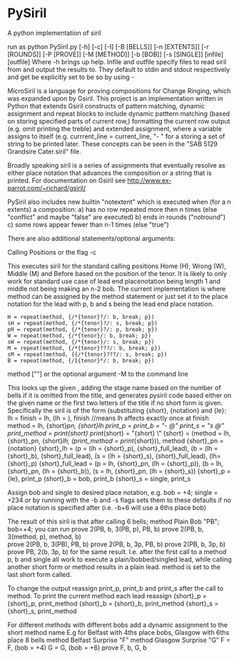 # PySiril
A python implementation of siril

run as python PySiril.py [-h] [-c] [-I] [-B [BELLS]] [-n [EXTENTS]] [-r [ROUNDS]]
                  [-P [PROVE]] [-M [METHOD]] [-b [BOB]] [-s [SINGLE]]
                  [infile] [outfile]
Where -h brings up help. Infile and outfile specify files to read siril from and output the results to. They default to stdin and stdout respectively and get be explicitly set to be so by using -

MicroSiril is a language for proving compositions for Change Ringing, which was expanded upon by Gsiril. This project is an implementation written in Python that extends Gsiril constructs of pattern matching, dynamic assignment and repeat blocks to include dynamic patttern matching (based on storing specified parts of current row,) formatting the current row output (e.g. omit printing the treble) and extended assignment, where a variable assigns to itself (e.g. currrent_line = current_line, "- \" for a storing a set of string to be printed later. These concepts can be seen in the "SAB 5129 Grandsire Cater.siril" file.

Broadly speaking siril is a series of assignments that eventually resolve as either place notation that advances the composition or a string that is printed. For documentation on Gsiril see http://www.ex-parrot.com/~richard/gsiril/

PySiril also includes new builtin "notextent" which is executed when (for a n extents) a composition:
a) has no row repeated more then n times (else "conflict" and maybe "false" are executed)
b) ends in rounds ("notround")
c) some rows appear fewer than n-1 times (else "true") 

There are also additional statements/optional arguments:

Calling Positions
or the flag -c

This executes siril for the standard calling positions Home (H), Wrong (W), Middle (M) and Before based on the position of the tenor. It is likely to only work for standard use case of lead end placenotation being length 1 and middle not being making an n-2 bob.
The current implementation is where method can be assigned by the method statement or just set it to the place notation for the lead with p, b and s being the lead end place notation.

    H = repeat(method, {/*{tenor}?/: b, break; p})
    sH = repeat(method, {/*{tenor}?/: s, break; p})
    pH = repeat(method, {/*{tenor}?/: p, break; p})
    W = repeat(method, {/*{tenor}/: b, break; p})
    sW = repeat(method, {/*{tenor}/: s, break; p})
    M = repeat(method, {/*{tenor}???/: b, break; p})
    sM = repeat(method, {{/*{tenor}???/: s, break; p})
    B = repeat(method, {/1{tenor}*/: b, break; p})

method <Method Title> ["<short>"]
or the optional argument -M <Method Title> to the command line

This looks up the given <method title>, adding the stage name based on the number of bells if it is omitted from the title, and generates pysiril code based either on the given <short> name or the first two letters of the title if no short form is given. Specifically the siril is of the form (substituting {short}, {notation} and {le}:
    lh =
    finish = lh, (lh = ), finish //means lh affects exactly once at finish
    method = lh, {short}_pn, {short}_lh
    print_p =
    print_b = "- @"
    print_s = "s @"
    print_method = print_{short}
    print_{short} = "{short} \\"
    {short} = (method = lh, {short}_pn, {short}_lh, (print_method = print_{short})), method
    {short}_pn = {notation}
    {short}_lh = (p = (lh = {short}_p), {short}_full_lead), (b = (lh = {short}_b), {short}_full_lead),
                 (s = (lh = {short}_s), {short}_full_lead), (lh={short}_p)
    {short}_full_lead = (p = lh, {short}_pn, (lh = {short}_p)), (b = lh, {short}_pn, (lh = {short}_b)),
                        (s = lh, {short}_pn, (lh = {short}_s))
    {short}_p = {le}, print_p
    {short}_b = bob, print_b
    {short}_s = single, print_s
                

Assign bob and single to desired place notation, e.g. bob = +4; single = +234 or by running with the -b and -s flags sets them to these defaults if no place notation is specified after (i.e. -b+6 will use a 6ths place bob)

The result of this siril is that after calling 6 bells; method Plain Bob "PB"; bob=+4; you can run
    prove 2(PB, b, 3(PB, p), PB, b)
    prove 2(PB, b, 3(method, p), method, b)    
    prove 2(PB, b, 3(PB), PB, b)
    prove 2(PB, b, 3p, PB, b)
    prove 2(PB, b, 3p, b)
    prove PB, 2(b, 3p, b)
for the same result. I.e. after the first call to a method p, b and single all work to execute a plain/bobbed/singled lead, while calling another short form or method results in a plain lead. method is set to the last short form called.

To change the output reassign print_p, print_b and print_s after the call to method.
To print the current method each lead reassign
    {short}_p = {short}_p, print_method
    {short}_b = {short}_b, print_method
    {short}_s = {short}_s, print_method

For different methods with different bobs add a dynamic assignment to the short method name
E.g for Belfast with 4ths place bobs, Glasgow with 6ths place
    8 bells
    method Belfast Surprise "F" 
    method Glasgow Surprise "G"
    F = F, (bob = +4) 
    G = G, (bob = +6)
    prove F, b, G, b
